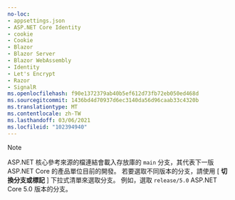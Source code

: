 ```yaml
---
no-loc:
- appsettings.json
- ASP.NET Core Identity
- cookie
- Cookie
- Blazor
- Blazor Server
- Blazor WebAssembly
- Identity
- Let's Encrypt
- Razor
- SignalR
ms.openlocfilehash: f90e1372379ab40b5ef612d73fb72eb050ed468d
ms.sourcegitcommit: 1436bd4d70937d6ec3140da56d96caab33c4320b
ms.translationtype: MT
ms.contentlocale: zh-TW
ms.lasthandoff: 03/06/2021
ms.locfileid: "102394940"
---
```

> [!NOTE]
> ASP.NET 核心參考來源的檔連結會載入存放庫的 `main` 分支，其代表下一版 ASP.NET Core 的產品單位目前的開發。 若要選取不同版本的分支，請使用 [ **切換分支或標記** ] 下拉式清單來選取分支。 例如，選取 `release/5.0` ASP.NET Core 5.0 版本的分支。
